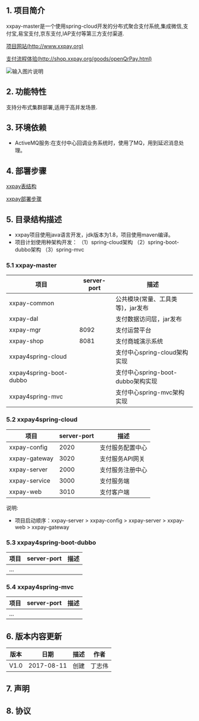 ## 1. 项目简介
xxpay-master是一个使用spring-cloud开发的分布式聚合支付系统,集成微信,支付宝,易宝支付,京东支付,IAP支付等第三方支付渠道.

[项目网站(http://www.xxpay.org)](http://www.xxpay.org "xxpay官方网站")

[支付流程体验(http://shop.xxpay.org/goods/openQrPay.html)](http://shop.xxpay.org/goods/openQrPay.html "xxpay支付体验")

![输入图片说明](https://git.oschina.net/uploads/images/2017/0813/033151_f920110d_430718.png "xxpay支付体验")

## 2. 功能特性
支持分布式集群部署,适用于高并发场景.

## 3. 环境依赖
- ActiveMQ服务:在支付中心回调业务系统时，使用了MQ，用到延迟消息处理。

## 4. 部署步骤

[xxpay表结构](https://gitee.com/jmdhappy/xxpay-master/wikis/xxpay表结构 "xxpay表结构")

[xxpay部署步骤](https://gitee.com/jmdhappy/xxpay-master/wikis/xxpay部署步骤 "xxpay部署步骤")

## 5. 目录结构描述
- xxpay项目使用java语言开发，jdk版本为1.8，项目使用maven编译。
- 项目计划使用种架构开发：
（1）spring-cloud架构
（2）spring-boot-dubbo架构
（3）spring-mvc

### 5.1 xxpay-master
| 项目  | server-port | 描述
|---|---|---
|xxpay-common |  | 公共模块(常量、工具类等)，jar发布
|xxpay-dal |  | 支付数据访问层，jar发布
|xxpay-mgr | 8092 | 支付运营平台
|xxpay-shop | 8081 | 支付商城演示系统
|xxpay4spring-cloud |  | 支付中心spring-cloud架构实现
|xxpay4spring-boot-dubbo |  | 支付中心spring-boot-dubbo架构实现
|xxpay4spring-mvc |  | 支付中心spring-mvc架构实现
### 5.2 xxpay4spring-cloud
| 项目  | server-port | 描述
|---|---|---
|xxpay-config | 2020 | 支付服务配置中心
|xxpay-gateway | 3020 | 支付服务API网关
|xxpay-server | 2000 | 支付服务注册中心
|xxpay-service | 3000 | 支付服务端
|xxpay-web | 3010 | 支付客户端

说明:

- 项目启动顺序：xxpay-server > xxpay-config > xxpay-server > xxpay-web > xxpay-gateway

### 5.3 xxpay4spring-boot-dubbo
| 项目  | server-port | 描述
|---|---|---
|... |  |
### 5.4 xxpay4spring-mvc
| 项目  | server-port | 描述
|---|---|---
|... |  |


## 6. 版本内容更新

版本 |日期 |描述 |作者
------- | ------- | ------- | -------
V1.0 |2017-08-11 |创建 |丁志伟

## 7. 声明

## 8. 协议

